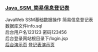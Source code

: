 <a href="http://infos.imaidou.xyz/index.jsp"><h3>Java_SSM_简易信息登记表</h3></a>
JavaWeb SSM基础数据操作 简易信息登记表<br>
数据库文件info.sql<br>
后台用户名123123 密码123456<br>
后台登录网站根目录下/login.jsp<br><a href="http://infos.imaidou.xyz/login.jsp">后台演示页</a>
<a href="http://infos.imaidou.xyz/index.jsp">登记表演示页</a>

